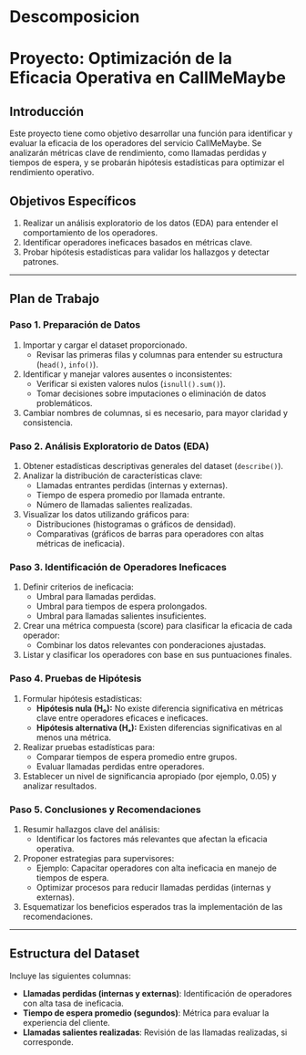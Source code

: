 # Descomposicion

# Proyecto: Optimización de la Eficacia Operativa en CallMeMaybe

## Introducción
Este proyecto tiene como objetivo desarrollar una función para identificar y evaluar la eficacia de los operadores del servicio CallMeMaybe. Se analizarán métricas clave de rendimiento, como llamadas perdidas y tiempos de espera, y se probarán hipótesis estadísticas para optimizar el rendimiento operativo.

## Objetivos Específicos
1. Realizar un análisis exploratorio de los datos (EDA) para entender el comportamiento de los operadores.
2. Identificar operadores ineficaces basados en métricas clave.
3. Probar hipótesis estadísticas para validar los hallazgos y detectar patrones.

---

## Plan de Trabajo

### **Paso 1. Preparación de Datos**
1. Importar y cargar el dataset proporcionado.
   - Revisar las primeras filas y columnas para entender su estructura (`head()`, `info()`).
2. Identificar y manejar valores ausentes o inconsistentes:
   - Verificar si existen valores nulos (`isnull().sum()`).
   - Tomar decisiones sobre imputaciones o eliminación de datos problemáticos.
3. Cambiar nombres de columnas, si es necesario, para mayor claridad y consistencia.

### **Paso 2. Análisis Exploratorio de Datos (EDA)**
1. Obtener estadísticas descriptivas generales del dataset (`describe()`).
2. Analizar la distribución de características clave:
   - Llamadas entrantes perdidas (internas y externas).
   - Tiempo de espera promedio por llamada entrante.
   - Número de llamadas salientes realizadas.
3. Visualizar los datos utilizando gráficos para:
   - Distribuciones (histogramas o gráficos de densidad).
   - Comparativas (gráficos de barras para operadores con altas métricas de ineficacia).

### **Paso 3. Identificación de Operadores Ineficaces**
1. Definir criterios de ineficacia:
   - Umbral para llamadas perdidas.
   - Umbral para tiempos de espera prolongados.
   - Umbral para llamadas salientes insuficientes.
2. Crear una métrica compuesta (score) para clasificar la eficacia de cada operador:
   - Combinar los datos relevantes con ponderaciones ajustadas.
3. Listar y clasificar los operadores con base en sus puntuaciones finales.

### **Paso 4. Pruebas de Hipótesis**
1. Formular hipótesis estadísticas:
   - **Hipótesis nula (H₀):** No existe diferencia significativa en métricas clave entre operadores eficaces e ineficaces.
   - **Hipótesis alternativa (Hₐ):** Existen diferencias significativas en al menos una métrica.
2. Realizar pruebas estadísticas para:
   - Comparar tiempos de espera promedio entre grupos.
   - Evaluar llamadas perdidas entre operadores.
3. Establecer un nivel de significancia apropiado (por ejemplo, 0.05) y analizar resultados.

### **Paso 5. Conclusiones y Recomendaciones**
1. Resumir hallazgos clave del análisis:
   - Identificar los factores más relevantes que afectan la eficacia operativa.
2. Proponer estrategias para supervisores:
   - Ejemplo: Capacitar operadores con alta ineficacia en manejo de tiempos de espera.
   - Optimizar procesos para reducir llamadas perdidas (internas y externas).
3. Esquematizar los beneficios esperados tras la implementación de las recomendaciones.

---

## Estructura del Dataset
Incluye las siguientes columnas:
- **Llamadas perdidas (internas y externas)**: Identificación de operadores con alta tasa de ineficacia.
- **Tiempo de espera promedio (segundos)**: Métrica para evaluar la experiencia del cliente.
- **Llamadas salientes realizadas**: Revisión de las llamadas realizadas, si corresponde.


